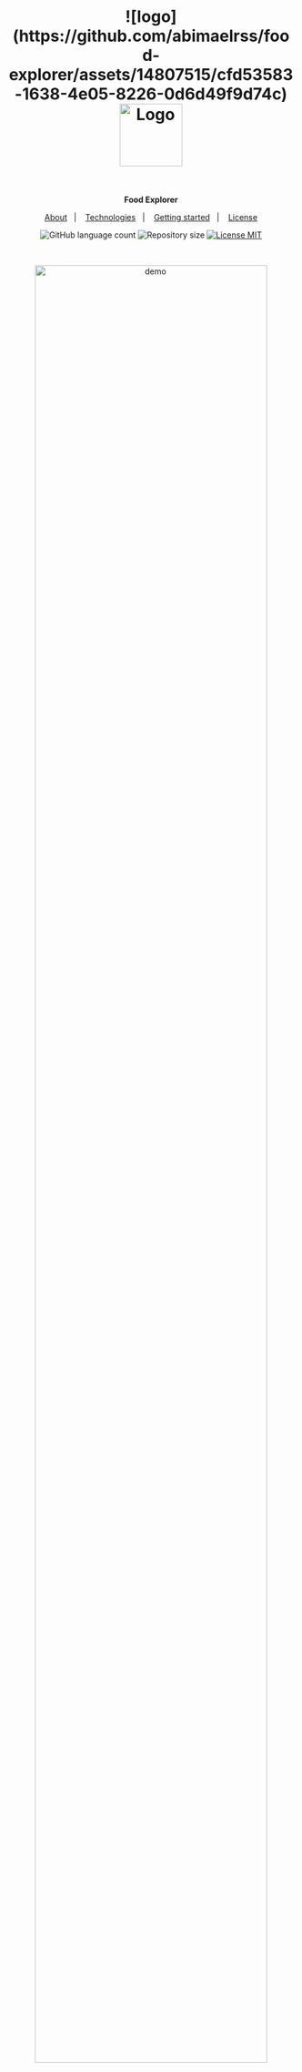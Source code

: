 <h1 align="center">
  ![logo](https://github.com/abimaelrss/food-explorer/assets/14807515/cfd53583-1638-4e05-8226-0d6d49f9d74c)

  <img src="[https://github.com/abimaelrss/food-explorer/assets/14807515/cfd53583-1638-4e05-8226-0d6d49f9d74c]" alt="Logo" width="110">

</h1>
<br>

<p align="center"><b>Food Explorer</b></p>

<p align="center">
  <a href="#-About">About</a>&nbsp;&nbsp;&nbsp;|&nbsp;&nbsp;&nbsp;
  <a href="#-Technologies">Technologies</a>&nbsp;&nbsp;&nbsp;|&nbsp;&nbsp;&nbsp;
  <a href="#-Getting-started">Getting started</a>&nbsp;&nbsp;&nbsp;|&nbsp;&nbsp;&nbsp;
  <a href="#-License">License</a>
</p>

<p align="center">
  <img alt="GitHub language count" src="https://img.shields.io/github/languages/count/calebesg/proffy">

  <img alt="Repository size" src="https://img.shields.io/github/repo-size/calebesg/proffy">

  <a href="https://opensource.org/licenses/MIT">
    <img src="https://img.shields.io/badge/License-MIT-green.svg" alt="License MIT">
  </a>
</p>

<br>

<p align="center">
  <img src="https://github.com/abimaelrss/food-explorer/assets/14807515/66a34537-23df-409e-a684-72a7e3c84300.png" alt="demo" width="90%">
</p>

<hr />

## 🏷️ About

Final challenge proposed by the Explorer by Rocketseat program. food-explorer is a system for simple restaurant management.

## 💻 Technologies
This app features all the latest tools and practices in mobile development!

- ⚛️ **React Js** — A JavaScript library for building user interfaces
- 💹 **Node Js** — A web framework for Node Js

## 🏃💨 Getting started

1. Clone this repo with ``git clone https://github.com/food-explorer.git``
2. Move yourself to the proffy directory: ``food-explorer``

### ☁️ Getting started food-explorer-backend

1. Move yourself to the server directory: ``cd food-explorer-backend``
2. Run ``yarn`` or ``npm install`` to install all dependencies
3. Run ``npm run knex:migrate`` to create the database
4. Run ``npm run knex:seed`` to save the initial database data
5. Run ``npm run dev`` inicialize server

### 💻 Getting started food-explorer-frontend

1. Move yourself to the web directory: ``cd food-explorer-frontend``
2. Run ``yarn`` or ``npm install`` to install all dependencies
3. Run ``npm run dev`` to start project

## 📝 License

This project is licensed under the MIT License - see the [LICENSE](https://opensource.org/licenses/MIT) page for details.
